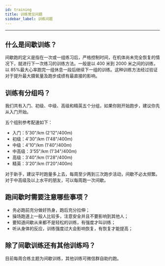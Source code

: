 ```yaml
---
id: training
title: 训练常见问题
sidebar_label: 训练问题
---
```


---

## 什么是间歇训练？

间歇跑的定义是指在一次或一组练习后，严格控制时间，在机体尚未完全恢复的情况下，就进行下一次练习的训练方法。一般是以 400 米到 2000 米之间的训练，以 85%最大心率跑完一组休息一段后继续下一组的训练。这种训练方法经过验证对于提升最大摄氧量及跑步成绩有最直接的影响。

## 训练有分组吗？

我们共有入门、初级、中级、高级和精英五个分组，如果你刚开始跑步，建议你先从入门开始。

五个组别参考配速如下：

- 入门：5'30"/km (2'12"/400m)
- 初级：4'30"/km (1'48"/400m)
- 中级：4'10"/km (1'40"/400m)
- 中高级：3'55"/km (1'34"/400m)
- 高级：3'40"/km (1'28"/400m)
- 精英：3'20"/km (1'20"/400m)

对于新手，建议平时跑量多上去，每周至少两到三次跑步活动，间歇不必太频繁。对于中高级及以上水平的朋友，可以每周跑一次间歇。

## 跑间歇时需要注意哪些事项？

- 务必跑前充分做好热身，跑后充分拉伸；
- 操场跑道上一般人比较多，注意安全并且不要影响到其他人；
- 要知道间歇从来都不是轻松的训练，有强度才叫训练；
- 听从身体的反应，训练强度过大会影响恢复，有恢复才能提高；

## 除了间歇训练还有其他训练吗？

目前每周合练主题为间歇训练，其他训练可微信群自助约跑。
